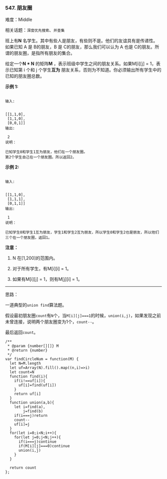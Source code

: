 ### 547. 朋友圈

难度：Middle

相关话题：`深度优先搜索`、`并查集`

班上有**N** 名学生。其中有些人是朋友，有些则不是。他们的友谊具有是传递性。如果已知 A 是 B的朋友，B 是 C的朋友，那么我们可以认为 A 也是 C的朋友。所谓的朋友圈，是指所有朋友的集合。



给定一个**N * N** 的矩阵**M** ，表示班级中学生之间的朋友关系。如果M[i][j] = 1，表示已知第 i 个和 j 个学生**互为** 朋友关系，否则为不知道。你必须输出所有学生中的已知的朋友圈总数。



**示例 1:** 





```

输入:

 
[[1,1,0],
 [1,1,0],
 [0,0,1]]
输出:

 2 
说明：

已知学生0和学生1互为朋友，他们在一个朋友圈。
第2个学生自己在一个朋友圈。所以返回2。

```


**示例 2:** 





```

输入:

 
[[1,1,0],
 [1,1,1],
 [0,1,1]]
输出:

 1
说明：

已知学生0和学生1互为朋友，学生1和学生2互为朋友，所以学生0和学生2也是朋友，所以他们三个在一个朋友圈，返回1。

```


**注意：** 




1. N 在[1,200]的范围内。

2. 对于所有学生，有M[i][i] = 1。

3. 如果有M[i][j] = 1，则有M[j][i] = 1。






-----

思路：

一道典型的`union find`算法题。

假设最初朋友圈`count`有`N`个，当`M[i][j]===1`的时候，`union(i,j)`，如果发现之前未曾连接，说明两个朋友圈变为1个，`count--`。

最后返回`count`。


```
/**
 * @param {number[][]} M
 * @return {number}
 */
var findCircleNum = function(M) {
  let N=M.length
  let uf=Array(N).fill().map((n,i)=>i)
  let count=N
  function find(i){
    if(i!==uf[i]){
      uf[i]=find(uf[i])
    }
    return uf[i]
  }
  function union(a,b){
    let i=find(a),
        j=find(b)
    if(i===j)return 
    count--
    uf[i]=j
  }
  for(let i=0;i<N;i++){
    for(let j=0;j<N;j++){
      if(i===j)continue
      if(M[i][j]===0)continue
      union(i,j)
    }
  }
  
  return count
};



```

